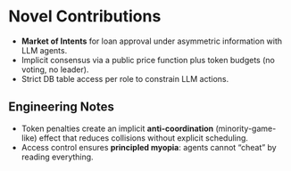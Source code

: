 # Novel Contributions
- **Market of Intents** for loan approval under asymmetric information with LLM agents.
- Implicit consensus via a public price function plus token budgets (no voting, no leader).
- Strict DB table access per role to constrain LLM actions.


## Engineering Notes
- Token penalties create an implicit **anti-coordination** (minority-game-like) effect that reduces collisions without explicit scheduling.  
- Access control ensures **principled myopia**: agents cannot “cheat” by reading everything.
